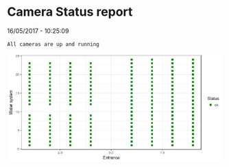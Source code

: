 Camera Status report
================
16/05/2017 - 10:25:09

    All cameras are up and running

![](camreport_files/figure-markdown_github/unnamed-chunk-2-1.png)
